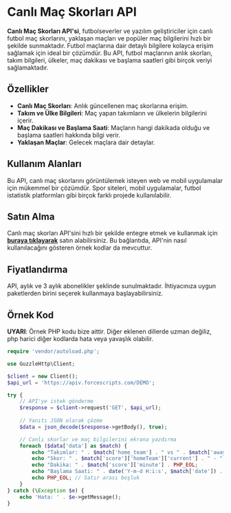 # Canlı Maç Skorları API

**Canlı Maç Skorları API'si**, futbolseverler ve yazılım geliştiriciler için canlı futbol maç skorlarını, yaklaşan maçları ve popüler maç bilgilerini hızlı bir şekilde sunmaktadır. Futbol maçlarına dair detaylı bilgilere kolayca erişim sağlamak için ideal bir çözümdür. Bu API, futbol maçlarının anlık skorları, takım bilgileri, ülkeler, maç dakikası ve başlama saatleri gibi birçok veriyi sağlamaktadır.

## Özellikler

- **Canlı Maç Skorları**: Anlık güncellenen maç skorlarına erişim.
- **Takım ve Ülke Bilgileri**: Maç yapan takımların ve ülkelerin bilgilerini içerir.
- **Maç Dakikası ve Başlama Saati**: Maçların hangi dakikada olduğu ve başlama saatleri hakkında bilgi verir.
- **Yaklaşan Maçlar**: Gelecek maçlara dair detaylar.

## Kullanım Alanları

Bu API, canlı maç skorlarını görüntülemek isteyen web ve mobil uygulamalar için mükemmel bir çözümdür. Spor siteleri, mobil uygulamalar, futbol istatistik platformları gibi birçok farklı projede kullanılabilir.

## Satın Alma

Canlı maç skorları API'sini hızlı bir şekilde entegre etmek ve kullanmak için **[buraya tıklayarak](https://forcescripts.com/urun/futbol-maci-apisi-canli-maclar-yaklasan-maclar-ve-populer-maclar/)** satın alabilirsiniz. Bu bağlantıda, API'nin nasıl kullanılacağını gösteren örnek kodlar da mevcuttur.

## Fiyatlandırma

API, aylık ve 3 aylık abonelikler şeklinde sunulmaktadır. İhtiyacınıza uygun paketlerden birini seçerek kullanmaya başlayabilirsiniz.

## Örnek Kod
**UYARI**: Örnek PHP kodu bize aittir. Diğer eklenen dillerde uzman değiliz, php harici diğer kodlarda hata veya yavaşlık olabilir.

```php
require 'vendor/autoload.php';

use GuzzleHttp\Client;

$client = new Client();
$api_url = 'https://apiv.forcescripts.com/DEMO';

try {
    // API'ye istek gönderme
    $response = $client->request('GET', $api_url);
    
    // Yanıtı JSON olarak çözme
    $data = json_decode($response->getBody(), true);

    // Canlı skorlar ve maç bilgilerini ekrana yazdırma
    foreach ($data['data'] as $match) {
        echo "Takımlar: " . $match['home_team'] . " vs " . $match['away_team'] . PHP_EOL;
        echo "Skor: " . $match['score']['homeTeam']['current'] . " - " . $match['score']['awayTeam']['current'] . PHP_EOL;
        echo "Dakika: " . $match['score']['minute'] . PHP_EOL;
        echo "Başlama Saati: " . date('Y-m-d H:i:s', $match['date']) . PHP_EOL;
        echo PHP_EOL; // Satır arası boşluk
    }
} catch (\Exception $e) {
    echo 'Hata: ' . $e->getMessage();
}
```
